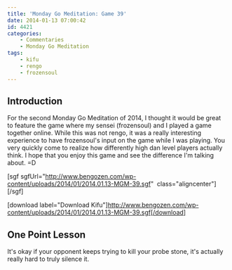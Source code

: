 ```yaml
---
title: 'Monday Go Meditation: Game 39'
date: 2014-01-13 07:00:42
id: 4421
categories:
	- Commentaries
	- Monday Go Meditation
tags:
	- kifu
	- rengo
	- frozensoul
---
```


## Introduction

For the second Monday Go Meditation of 2014, I thought it would be great to feature the game where my sensei (frozensoul) and I played a game together online. While this was not rengo, it was a really interesting experience to have frozensoul's input on the game while I was playing. You very quickly come to realize how differently high dan level players actually think. I hope that you enjoy this game and see the difference I'm talking about. =D

[sgf sgfUrl="http://www.bengozen.com/wp-content/uploads/2014/01/2014.01.13-MGM-39.sgf"  class="aligncenter"][/sgf]

[download label="Download Kifu"]http://www.bengozen.com/wp-content/uploads/2014/01/2014.01.13-MGM-39.sgf[/download]

## **One Point Lesson**

It's okay if your opponent keeps trying to kill your probe stone, it's actually really hard to truly silence it.